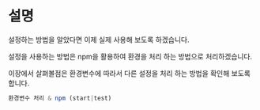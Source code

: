 # 설명

설정하는 방법을 알았다면 이제 실제 사용해 보도록 하겠습니다.

설정을 사용하는 방법은 npm을 활용하여 환경을 처리 하는 방법으로 처리하겠습니다.

이장에서 살펴볼점은 환경변수에 따라서 다른 설정을 처리 하는 방법을 확인해 보도록 합니다.

```js
환경변수 처리 & npm (start|test)
```